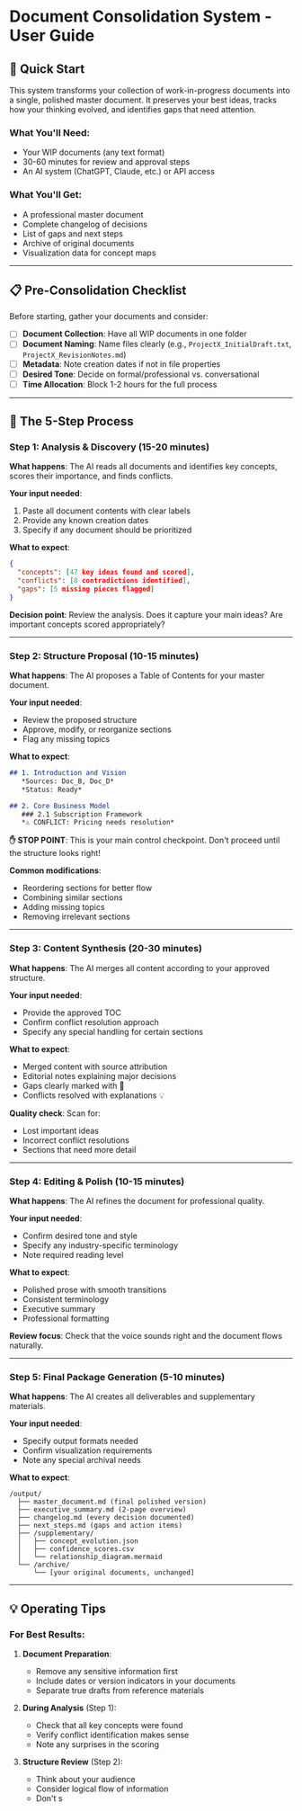 # Document Consolidation System - User Guide

## 🚀 Quick Start

This system transforms your collection of work-in-progress documents into a single, polished master document. It preserves your best ideas, tracks how your thinking evolved, and identifies gaps that need attention.

### What You'll Need:
- Your WIP documents (any text format)
- 30-60 minutes for review and approval steps
- An AI system (ChatGPT, Claude, etc.) or API access

### What You'll Get:
- A professional master document
- Complete changelog of decisions
- List of gaps and next steps
- Archive of original documents
- Visualization data for concept maps

---

## 📋 Pre-Consolidation Checklist

Before starting, gather your documents and consider:

- [ ] **Document Collection**: Have all WIP documents in one folder
- [ ] **Document Naming**: Name files clearly (e.g., `ProjectX_InitialDraft.txt`, `ProjectX_RevisionNotes.md`)
- [ ] **Metadata**: Note creation dates if not in file properties
- [ ] **Desired Tone**: Decide on formal/professional vs. conversational
- [ ] **Time Allocation**: Block 1-2 hours for the full process

---

## 🔄 The 5-Step Process

### Step 1: Analysis & Discovery (15-20 minutes)
**What happens**: The AI reads all documents and identifies key concepts, scores their importance, and finds conflicts.

**Your input needed**:
1. Paste all document contents with clear labels
2. Provide any known creation dates
3. Specify if any document should be prioritized

**What to expect**:
```json
{
  "concepts": [47 key ideas found and scored],
  "conflicts": [8 contradictions identified],
  "gaps": [5 missing pieces flagged]
}
```

**Decision point**: Review the analysis. Does it capture your main ideas? Are important concepts scored appropriately?

---

### Step 2: Structure Proposal (10-15 minutes)
**What happens**: The AI proposes a Table of Contents for your master document.

**Your input needed**:
- Review the proposed structure
- Approve, modify, or reorganize sections
- Flag any missing topics

**What to expect**:
```markdown
## 1. Introduction and Vision
   *Sources: Doc_B, Doc_D*
   *Status: Ready*

## 2. Core Business Model
   ### 2.1 Subscription Framework
   *⚠️ CONFLICT: Pricing needs resolution*
```

**✋ STOP POINT**: This is your main control checkpoint. Don't proceed until the structure looks right!

**Common modifications**:
- Reordering sections for better flow
- Combining similar sections
- Adding missing topics
- Removing irrelevant sections

---

### Step 3: Content Synthesis (20-30 minutes)
**What happens**: The AI merges all content according to your approved structure.

**Your input needed**:
- Provide the approved TOC
- Confirm conflict resolution approach
- Specify any special handling for certain sections

**What to expect**:
- Merged content with source attribution
- Editorial notes explaining major decisions
- Gaps clearly marked with 📌
- Conflicts resolved with explanations 💡

**Quality check**: Scan for:
- Lost important ideas
- Incorrect conflict resolutions
- Sections that need more detail

---

### Step 4: Editing & Polish (10-15 minutes)
**What happens**: The AI refines the document for professional quality.

**Your input needed**:
- Confirm desired tone and style
- Specify any industry-specific terminology
- Note required reading level

**What to expect**:
- Polished prose with smooth transitions
- Consistent terminology
- Executive summary
- Professional formatting

**Review focus**: Check that the voice sounds right and the document flows naturally.

---

### Step 5: Final Package Generation (5-10 minutes)
**What happens**: The AI creates all deliverables and supplementary materials.

**Your input needed**:
- Specify output formats needed
- Confirm visualization requirements
- Note any special archival needs

**What to expect**:
```
/output/
  ├── master_document.md (final polished version)
  ├── executive_summary.md (2-page overview)
  ├── changelog.md (every decision documented)
  ├── next_steps.md (gaps and action items)
  ├── /supplementary/
  │   ├── concept_evolution.json
  │   ├── confidence_scores.csv
  │   └── relationship_diagram.mermaid
  └── /archive/
      └── [your original documents, unchanged]
```

---

## 💡 Operating Tips

### For Best Results:

1. **Document Preparation**:
   - Remove any sensitive information first
   - Include dates or version indicators in your documents
   - Separate true drafts from reference materials

2. **During Analysis** (Step 1):
   - Check that all key concepts were found
   - Verify conflict identification makes sense
   - Note any surprises in the scoring

3. **Structure Review** (Step 2):
   - Think about your audience
   - Consider logical flow of information
   - Don't s